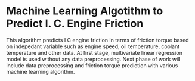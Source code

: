 # Machine Learning Algotithm to Predict I. C. Engine Friction


This algorithm predicts I C engine friction in terms of friction torque based on indepedant variable such as engine speed, oil temperature, coolant temperature and other data. 
At first stage, multivariate linear regression model is used without any data preprocessing. Next phase of work will include data preprocessing and friction torque prediction with various machine learning algorithm.
